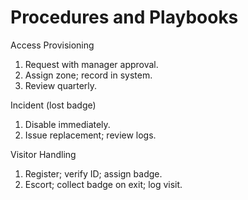 # Procedures and Playbooks
Access Provisioning
1. Request with manager approval.
2. Assign zone; record in system.
3. Review quarterly.

Incident (lost badge)
1. Disable immediately.
2. Issue replacement; review logs.

Visitor Handling
1. Register; verify ID; assign badge.
2. Escort; collect badge on exit; log visit.
